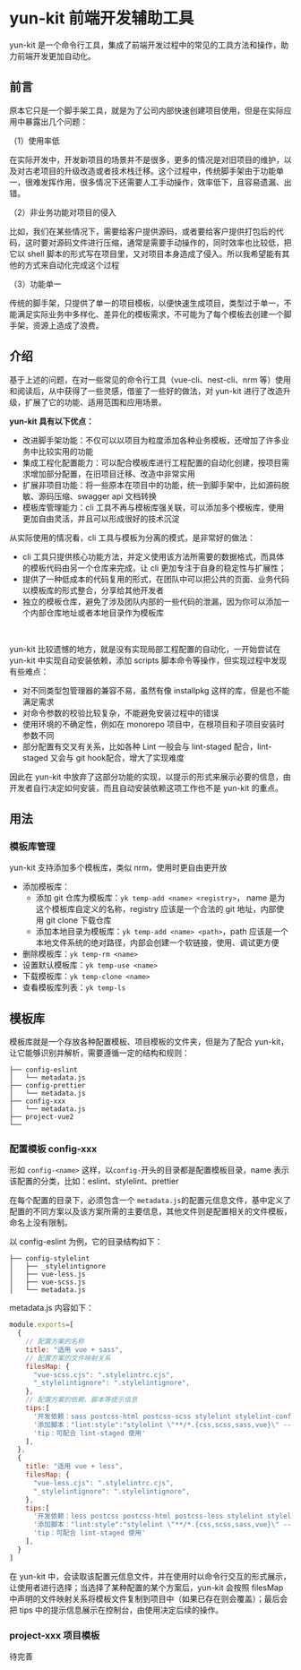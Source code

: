 <h1> yun-kit 前端开发辅助工具</h1>



yun-kit 是一个命令行工具，集成了前端开发过程中的常见的工具方法和操作，助力前端开发更加自动化。



## 前言

原本它只是一个脚手架工具，就是为了公司内部快速创建项目使用，但是在实际应用中暴露出几个问题：

（1）使用率低

在实际开发中，开发新项目的场景并不是很多，更多的情况是对旧项目的维护，以及对古老项目的升级改造或者技术栈迁移。这个过程中，传统脚手架由于功能单一，很难发挥作用，很多情况下还需要人工手动操作，效率低下，且容易遗漏、出错。

（2）非业务功能对项目的侵入

比如，我们在某些情况下，需要给客户提供源码，或者要给客户提供打包后的代码，这时要对源码文件进行压缩，通常是需要手动操作的，同时效率也比较低，把它以 shell 脚本的形式写在项目里，又对项目本身造成了侵入。所以我希望能有其他的方式来自动化完成这个过程

（3）功能单一

传统的脚手架，只提供了单一的项目模板，以便快速生成项目，类型过于单一，不能满足实际业务中多样化、差异化的模板需求，不可能为了每个模板去创建一个脚手架，资源上造成了浪费。



## 介绍

基于上述的问题，在对一些常见的命令行工具（vue-cli、nest-cli、nrm 等）使用和阅读后，从中获得了一些灵感，借鉴了一些好的做法，对 yun-kit 进行了改造升级，扩展了它的功能、适用范围和应用场景。

**yun-kit 具有以下优点：**

- 改进脚手架功能：不仅可以以项目为粒度添加各种业务模板，还增加了许多业务中比较实用的功能
- 集成工程化配置能力：可以配合模板库进行工程配置的自动化创建，按项目需求增加部分配置，在旧项目迁移、改造中非常实用
- 扩展非项目功能：将一些原本在项目中的功能，统一到脚手架中，比如源码脱敏、源码压缩、swagger api 文档转换
- 模板库管理能力：cli 工具不再与模板库强关联，可以添加多个模板库，使用更加自由灵活，并且可以形成很好的技术沉淀

从实际使用的情况看，cli 工具与模板为分离的模式，是非常好的做法：

- cli 工具只提供核心功能方法，并定义使用该方法所需要的数据格式，而具体的模板代码由另一个仓库来完成，让 cli 更加专注于自身的稳定性与扩展性；
- 提供了一种低成本的代码复用的形式，在团队中可以把公共的页面、业务代码以模板库的形式整合，分享给其他开发者
- 独立的模板仓库，避免了涉及团队内部的一些代码的泄漏，因为你可以添加一个内部仓库地址或者本地目录作为模板库

<br/>

yun-kit 比较遗憾的地方，就是没有实现局部工程配置的自动化，一开始尝试在 yun-kit 中实现自动安装依赖，添加 scripts 脚本命令等操作，但实现过程中发现有些难点：

- 对不同类型包管理器的兼容不易，虽然有像 installpkg 这样的库，但是也不能满足需求
- 对命令参数的校验比较复杂，不能避免安装过程中的错误
- 使用环境的不确定性，例如在 monorepo 项目中，在根项目和子项目安装时参数不同
- 部分配置有交叉有关系，比如各种 Lint 一般会与 lint-staged 配合，lint-staged 又会与 git hook配合，增大了实现难度

因此在 yun-kit 中放弃了这部分功能的实现，以提示的形式来展示必要的信息，由开发者自行决定如何安装，而且自动安装依赖这项工作也不是 yun-kit 的重点。



## 用法

### 模板库管理

yun-kit 支持添加多个模板库，类似 nrm，使用时更自由更开放

- 添加模板库：
  - 添加 git 仓库为模板库：`yk temp-add <name> <registry>`， name 是为这个模板库自定义的名称，registry 应该是一个合法的 git 地址，内部使用 git clone 下载仓库
  - 添加本地目录为模板库：`yk temp-add <name> <path>`，path 应该是一个本地文件系统的绝对路径，内部会创建一个软链接，使用、调试更方便
- 删除模板库：`yk temp-rm <name>`
- 设置默认模板库：`yk temp-use <name>`
- 下载模板库：`yk temp-clone <name>`
- 查看模板库列表：`yk temp-ls`



## 模板库

模板库就是一个存放各种配置模板、项目模板的文件夹，但是为了配合 yun-kit，让它能够识别并解析，需要遵循一定的结构和规则：

```
├── config-eslint
│   └── metadata.js
├── config-prettier
│   └── metadata.js
├── config-xxx
│   └── metadata.js
├── project-vue2
└── 
```



### 配置模板 config-xxx

形如 `config-<name>` 这样，以`config-`开头的目录都是配置模板目录，name 表示该配置的分类，比如：eslint、stylelint、prettier

在每个配置的目录下，必须包含一个 `metadata.js`的配置元信息文件，基中定义了配置的不同方案以及该方案所需的主要信息，其他文件则是配置相关的文件模板，命名上没有限制。

以 config-eslint 为例，它的目录结构如下：

```
├── config-stylelint
│   ├── _stylelintignore
│   ├── vue-less.js
│   ├── vue-scss.js
│   └── metadata.js
```

 metadata.js 内容如下：

```js
module.exports=[
  {
    // 配置方案的名称
    title: "适用 vue + sass",  
    // 配置方案的文件映射关系
    filesMap: {
      "vue-scss.cjs": ".stylelintrc.cjs",
      "_stylelintignore": ".stylelintignore",
    },
    // 配置方案的依赖、脚本等提示信息
    tips:[
      '开发依赖：sass postcss-html postcss-scss stylelint stylelint-config-recess-order stylelint-config-recommended-vue stylelint-config-standard stylelint-config-standard-scss stylelint-prettier',
      '添加脚本："lint:style":"stylelint \"**/*.{css,scss,sass,vue}\" --allow-empty-input --fix"',
      'tip：可配合 lint-staged 使用'
    ],
  },
  {
    title: "适用 vue + less",
    filesMap: {
      "vue-less.cjs": ".stylelintrc.cjs",
      "_stylelintignore": ".stylelintignore",
    },
    tips:[
      '开发依赖：less postcss postcss-html postcss-less stylelint stylelint-config-recommended-vue stylelint-config-standard-vue stylelint-less stylelint-prettier',
      '添加脚本："lint:style":"stylelint \"**/*.{css,scss,sass,vue}\" --allow-empty-input --fix"',
      'tip：可配合 lint-staged 使用'
    ],
  }
]
```

在 yun-kit 中，会读取该配置元信息文件，并在使用时以命令行交互的形式展示，让使用者进行选择；当选择了某种配置的某个方案后，yun-kit 会按照 filesMap 中声明的文件映射关系将模板文件复制到项目中（如果已存在则会覆盖）；最后会把 tips 中的提示信息展示在控制台，由使用决定后续的操作。



### project-xxx 项目模板

待完善
